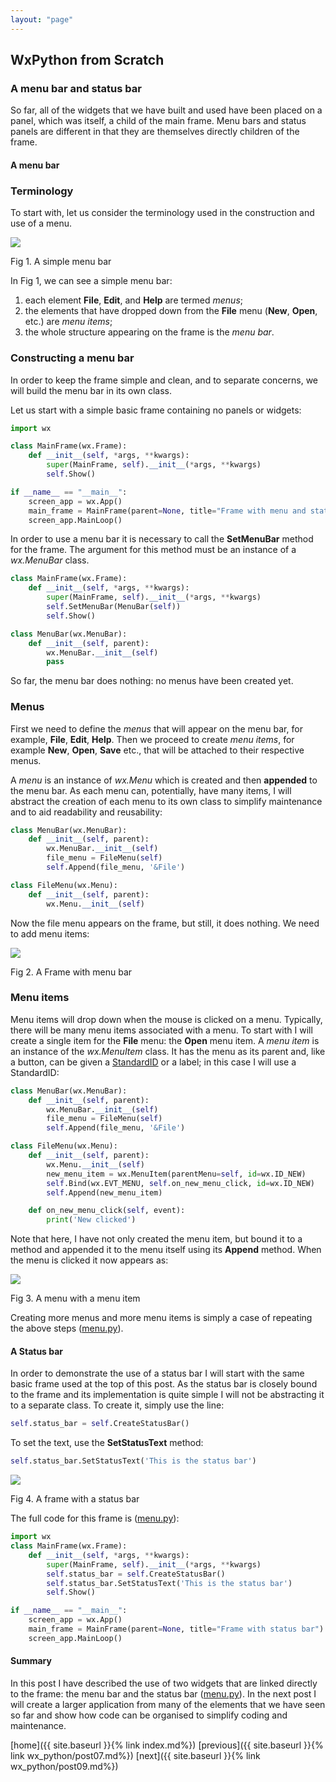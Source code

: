 ```yaml
---
layout: "page"
---
```

## WxPython from Scratch
### A menu bar and status bar

So far, all of the widgets that we have built and used have been placed
on a panel, which was itself, a child of the main frame. Menu bars and
status panels are different in that they are themselves directly
children of the frame.

#### A menu bar

### Terminology

To start with, let us consider the terminology used in the construction
and use of a menu.

![](/wx_python/images/menu_00.png)

Fig 1. A simple menu bar

In Fig 1, we can see a simple menu bar:

1.  each element **File**, **Edit**, and **Help** are termed *menus*;
2.  the elements that have dropped down from the **File** menu (**New**,
    **Open**, etc.) are *menu items*;
3.  the whole structure appearing on the frame is the *menu bar*.

### Constructing a menu bar

In order to keep the frame simple and clean, and to separate concerns,
we will build the menu bar in its own class.

Let us start with a simple basic frame containing no panels or widgets:

``` python
import wx

class MainFrame(wx.Frame):
    def __init__(self, *args, **kwargs):
        super(MainFrame, self).__init__(*args, **kwargs)
        self.Show()

if __name__ == "__main__":
    screen_app = wx.App()
    main_frame = MainFrame(parent=None, title="Frame with menu and status panel")
    screen_app.MainLoop()
```

In order to use a menu bar it is necessary to call the **SetMenuBar**
method for the frame. The argument for this method must be an instance
of a *wx.MenuBar* class.

``` python
class MainFrame(wx.Frame):
    def __init__(self, *args, **kwargs):
        super(MainFrame, self).__init__(*args, **kwargs)
        self.SetMenuBar(MenuBar(self))
        self.Show()

class MenuBar(wx.MenuBar):
    def __init__(self, parent):
        wx.MenuBar.__init__(self)
        pass
```

So far, the menu bar does nothing: no menus have been created yet.

### Menus

First we need to define the *menus* that will appear on the menu bar,
for example, **File**, **Edit**, **Help**. Then we proceed to create
*menu items*, for example **New**, **Open**, **Save** etc., that will be
attached to their respective menus.

A *menu* is an instance of *wx.Menu* which is created and then
**appended** to the menu bar. As each menu can, potentially, have many
items, I will abstract the creation of each menu to its own class to
simplify maintenance and to aid readability and reusability:

``` python
class MenuBar(wx.MenuBar):
    def __init__(self, parent):
        wx.MenuBar.__init__(self)
        file_menu = FileMenu(self)
        self.Append(file_menu, '&File')

class FileMenu(wx.Menu):
    def __init__(self, parent):
        wx.Menu.__init__(self)
```

Now the file menu appears on the frame, but still, it does nothing. We
need to add menu items:

![](/wx_python/images/menu_01.png)

Fig 2. A Frame with menu bar

### Menu items

Menu items will drop down when the mouse is clicked on a menu.
Typically, there will be many menu items associated with a menu. To
start with I will create a single item for the **File** menu: the
**Open** menu item. A *menu item* is an instance of the *wx.MenuItem*
class. It has the menu as its parent and, like a button, can be given a
[StandardID](https://wxpython.org/Phoenix/docs/html/wx.StandardID.enumeration.html)
or a label; in this case I will use a StandardID:

``` python
class MenuBar(wx.MenuBar):
    def __init__(self, parent):
        wx.MenuBar.__init__(self)
        file_menu = FileMenu(self)
        self.Append(file_menu, '&File')

class FileMenu(wx.Menu):
    def __init__(self, parent):
        wx.Menu.__init__(self)
        new_menu_item = wx.MenuItem(parentMenu=self, id=wx.ID_NEW)
        self.Bind(wx.EVT_MENU, self.on_new_menu_click, id=wx.ID_NEW)
        self.Append(new_menu_item)

    def on_new_menu_click(self, event):
        print('New clicked')
```

Note that here, I have not only created the menu item, but bound it to a
method and appended it to the menu itself using its **Append** method.
When the menu is clicked it now appears as:

![](/wx_python/images/menu_02.png)

Fig 3. A menu with a menu item

Creating more menus and more menu items is simply a case of repeating
the above steps ([menu.py](snippets/menu.py)).

#### A Status bar

In order to demonstrate the use of a status bar I will start with the
same basic frame used at the top of this post. As the status bar is
closely bound to the frame and its implementation is quite simple I will
not be abstracting it to a separate class. To create it, simply use the
line:

``` python
self.status_bar = self.CreateStatusBar()
```

To set the text, use the **SetStatusText** method:

``` python
self.status_bar.SetStatusText('This is the status bar')
```

![](/wx_python/images/statusbar_01.png)

Fig 4. A frame with a status bar

The full code for this frame is ([menu.py](snippets/menu.py)):

``` python
import wx
class MainFrame(wx.Frame):
    def __init__(self, *args, **kwargs):
        super(MainFrame, self).__init__(*args, **kwargs)
        self.status_bar = self.CreateStatusBar()
        self.status_bar.SetStatusText('This is the status bar')
        self.Show()

if __name__ == "__main__":
    screen_app = wx.App()
    main_frame = MainFrame(parent=None, title="Frame with status bar")
    screen_app.MainLoop()
```

#### Summary

In this post I have described the use of two widgets that are linked
directly to the frame: the menu bar and the status bar
([menu.py](snippets/menu.py)). In the next post I will create a larger
application from many of the elements that we have seen so far and show
how code can be organised to simplify coding and maintenance.

[home]({{ site.baseurl }}{% link index.md%}) [previous]({{ site.baseurl }}{% link wx_python/post07.md%}) [next]({{ site.baseurl }}{% link wx_python/post09.md%})
